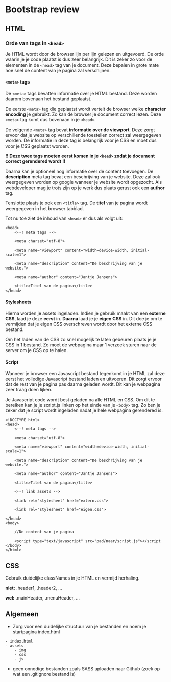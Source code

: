 # Bootstrap review

## HTML

### Orde van tags in `<head>`

Je HTML wordt door de browser lijn per lijn gelezen en uitgevoerd. De orde waarin je je code plaatst is dus zeer belangrijk. Dit is zeker zo voor de elementen in de `<head>` tag van je document. Deze bepalen in grote mate hoe snel de content van je pagina zal verschijnen.


#### `<meta>` tags

De `<meta>` tags bevatten informatie over je HTML bestand. Deze worden daarom bovenaan het bestand geplaatst.

De eerste `<meta>` tag die geplaatst wordt vertelt de browser welke **character encoding** je gebruikt. Zo kan de browser je document correct lezen. Deze `<meta>` tag komt dus bovenaan in je `<head>`.

De volgende `<meta>` tag bevat **informatie over de viewport**. Deze zorgt ervoor dat je website op verschillende toestellen correct zal weergegeven worden. De informatie in deze tag is belangrijk voor je CSS en moet dus voor je CSS geplaatst worden.

**!! Deze twee tags moeten eerst komen in je `<head>` zodat je document correct gerendered wordt !!**

Daarna kan je optioneel nog informatie over de content toevoegen. De **description** meta tag bevat een beschrijving van je website. Deze zal ook weergegeven worden op google wanneer je website wordt opgezocht. 
Als webdeveloper mag je trots zijn op je werk dus plaats gerust ook een **author** tag.

Tenslotte plaats je ook een `<title>` tag. De **titel** van je pagina wordt weergegeven in het browser tabblad. 

Tot nu toe ziet de inhoud van `<head>` er dus als volgt uit:

```
<head>
	<--! meta tags -->
	
	<meta charset="utf-8">
	
	<meta name="viewport" content="width=device-width, initial-scale=1">
	
	<meta name="description" content="De beschrijving van je website.">
	
	<meta name="author" content="Jantje Jansens">
	
	<title>Titel van de pagina</title>	
</head>
```

#### Stylesheets

Hierna worden je assets ingeladen. Indien je gebruik maakt van een **externe CSS**, laad je deze **eerst** in. **Daarna** laad je je **eigen CSS** in. Dit doe je om te vermijden dat je eigen CSS overschreven wordt door het externe CSS bestand.

Om het laden van de CSS zo snel mogelijk te laten gebeuren plaats je je CSS in 1 bestand. Zo moet de webpagina maar 1 verzoek sturen naar de server om je CSS op te halen.

#### Script

Wanneer je browser een Javascript bestand tegenkomt in je HTML zal deze eerst het volledige Javascript bestand laden en uitvoeren. Dit zorgt ervoor dat de rest van je pagina pas daarna geladen wordt. Dit kan je webpagina zeer traag doen lijken.

Je Javascript code wordt best geladen na alle HTML en CSS. Om dit te bereiken kan je je script.js linken op het einde van je `<body>` tag. Zo ben je zeker dat je script wordt ingeladen nadat je hele webpagina gerendered is.


```
<!DOCTYPE html>
<head>
	<--! meta tags -->
	
	<meta charset="utf-8">
	
	<meta name="viewport" content="width=device-width, initial-scale=1">
	
	<meta name="description" content="De beschrijving van je website.">
	
	<meta name="author" content="Jantje Jansens">
	
	<title>Titel van de pagina</title>
	
	<--! link assets -->
	
	<link rel="stylesheet" href="extern.css">
	
	<link rel="stylesheet" href="eigen.css">

</head>
<body>

	//De content van je pagina
	
	<script type="text/javascript" src="pad/naar/script.js"></script
</body>
</html>
```


## CSS

Gebruik duidelijke classNames in je HTML en vermijd herhaling.

**niet:** .header1, .header2, ...

**wel:** .mainHeader, .menuHeader, ...

## Algemeen

* Zorg voor een duidelijke structuur van je bestanden en noem je startpagina index.html

```
- index.html
- assets
	- img
	- css
	- js 

```

* geen onnodige bestanden zoals SASS uploaden naar Github (zoek op wat een .gitignore bestand is)
